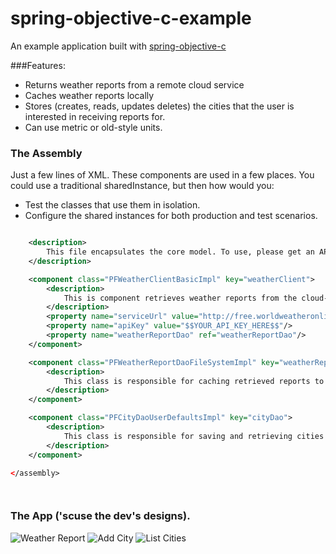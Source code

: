 spring-objective-c-example
==========================

An example application built with <a href ="https://github.com/jasperblues/spring-objective-c">spring-objective-c</a>

###Features: 

* Returns weather reports from a remote cloud service
* Caches weather reports locally
* Stores (creates, reads, updates deletes) the cities that the user is interested in receiving reports for. 
* Can use metric or old-style units. 

### The Assembly

Just a few lines of XML. These components are used in a few places. You could use a traditional sharedInstance, but
then how would you: 

* Test the classes that use them in isolation. 
* Configure the shared instances for both production and test scenarios. 

```xml

    <description>
        This file encapsulates the core model. To use, please get an API key from: http://www.worldweatheronline.com
    </description>

    <component class="PFWeatherClientBasicImpl" key="weatherClient">
        <description>
            This is component retrieves weather reports from the cloud-service.
        </description>
        <property name="serviceUrl" value="http://free.worldweatheronline.com/feed/weather.ashx"/>
        <property name="apiKey" value="$$YOUR_API_KEY_HERE$$"/>
        <property name="weatherReportDao" ref="weatherReportDao"/>
    </component>

    <component class="PFWeatherReportDaoFileSystemImpl" key="weatherReportDao">
        <description>
            This class is responsible for caching retrieved reports to the device for later usage.
        </description>
    </component>

    <component class="PFCityDaoUserDefaultsImpl" key="cityDao">
        <description>
            This class is responsible for saving and retrieving cities the user wants reports for.
        </description>
    </component>

</assembly>




```

### The App ('scuse the dev's designs). 

![Weather Report](http://www.appsquick.ly/weather-report.png)
![Add City](http://www.appsquick.ly/add-city.png)
![List Cities](http://www.appsquick.ly/cities-list.png)

